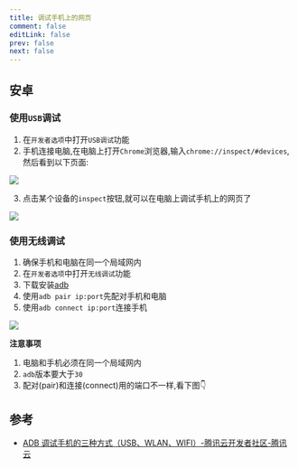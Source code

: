 ```yaml
---
title: 调试手机上的网页
comment: false
editLink: false
prev: false
next: false
---
```



## 安卓

### 使用`USB`调试

1. 在`开发者选项`中打开`USB调试`功能
2. 手机连接电脑,在电脑上打开`Chrome`浏览器,输入`chrome://inspect/#devices`,然后看到以下页面:

![](https://cdn.jsdelivr.net/gh/hhypygy/picx-images-hosting@master/image.67x6x32k4y.png)

3. 点击某个设备的`inspect`按钮,就可以在电脑上调试手机上的网页了

![](https://cdn.jsdelivr.net/gh/hhypygy/picx-images-hosting@master/image.4g48277a5h.webp)


### 使用无线调试

1. 确保手机和电脑在同一个局域网内
2. 在`开发者选项`中打开`无线调试`功能
3. 下载安装[adb](../Adb.md)
4. 使用`adb pair ip:port`先配对手机和电脑
5. 使用`adb connect ip:port`连接手机

![](https://cdn.jsdelivr.net/gh/hhypygy/picx-images-hosting@master/image.7ljq30d35p.webp)

**注意事项**

1. 电脑和手机必须在同一个局域网内
2. `adb`版本要大于`30`
3. 配对(pair)和连接(connect)用的端口不一样,看下图👇

<ImageRenderer height="400" :imgs="['https://cdn.jsdelivr.net/gh/hhypygy/picx-images-hosting@master/image.6m3mpujz5x.webp']" />


## 参考

* [ADB 调试手机的三种方式（USB、WLAN、WIFI）-腾讯云开发者社区-腾讯云](https://cloud.tencent.com/developer/article/1809910)
